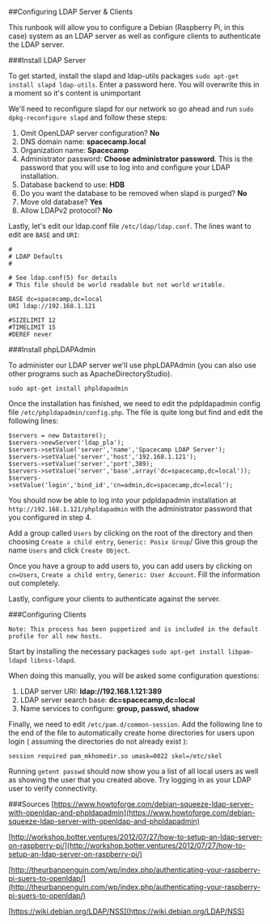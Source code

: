 ##Configuring LDAP Server & Clients

This runbook will allow you to configure a Debian (Raspberry Pi, in this case) system as an LDAP server as well as configure clients to authenticate the LDAP server.

###Install LDAP Server

To get started, install the slapd and ldap-utils packages `sudo apt-get install slapd ldap-utils`. Enter a password here. You will overwrite this in a moment so it's content is unimportant

We'll need to reconfigure slapd for our network so go ahead and run `sudo dpkg-reconfigure slapd` and follow these steps:

1. Omit OpenLDAP server configuration? **No**
2. DNS domain name: **spacecamp.local**
3. Organization name: **Spacecamp**
4. Administrator password: **Choose administrator password**. This is the password that you will use to log into and configure your LDAP installation.
5. Database backend to use: **HDB**
6. Do you want the database to be removed when slapd is purged? **No**
7. Move old database? **Yes**
8. Allow LDAPv2 protocol? **No**

Lastly, let's edit our ldap.conf file `/etc/ldap/ldap.conf`. The lines want to edit are `BASE` and `URI`:

```
#
# LDAP Defaults
#

# See ldap.conf(5) for details
# This file should be world readable but not world writable.

BASE dc=spacecamp,dc=local
URI ldap://192.168.1.121

#SIZELIMIT 12
#TIMELIMIT 15
#DEREF never
```

###Install phpLDAPAdmin

To administer our LDAP server we'll use phpLDAPAdmin (you can also use other programs such as ApacheDirectoryStudio).

`sudo apt-get install phpldapadmin`

Once the installation has finished, we need to edit the pdpldapadmin config file `/etc/phpldapadmin/config.php`. The file is quite long but find and edit the following lines:

```
$servers = new Datastore();
$servers->newServer('ldap_pla');
$servers->setValue('server','name','Spacecamp LDAP Server');
$servers->setValue('server','host','192.168.1.121');
$servers->setValue('server','port',389);
$servers->setValue('server','base',array('dc=spacecamp,dc=local'));
$servers->setValue('login','bind_id','cn=admin,dc=spacecamp,dc=local');
```
You should now be able to log into your pdpldapadmin installation at `http://192.168.1.121/phpldapadmin` with the administrator password that you configured in step 4.

Add a group called `Users` by clicking on the root of the directory and then choosing `Create a child entry`, `Generic: Posix Group`/ Give this group the name `Users` and click `Create Object`. 

Once you have a group to add users to, you can add users by clicking on `cn=Users`, `Create a child entry`, `Generic: User Account`. Fill the information out completely. 

Lastly, configure your clients to authenticate against the server.

###Configuring Clients

```
Note: This process has been puppetized and is included in the default profile for all new hosts. 
```

Start by installing the necessary packages `sudo apt-get install libpam-ldapd libnss-ldapd`. 

When doing this manually, you will be asked some configuration questions:

1. LDAP server URI: **ldap://192.168.1.121:389**
2. LDAP server search base: **dc=spacecamp,dc=local**
3. Name services to configure: **group, passwd, shadow**

Finally, we need to edit `/etc/pam.d/common-session`. Add the following line to the end of the file to automatically create home directories for users upon login ( assuming the directories do not already exist ):

```
session required pam_mkhomedir.so umask=0022 skel=/etc/skel
```

Running `getent passwd` should now show you a list of all local users as well as showing the user that you created above. Try logging in as your LDAP user to verify connectivity.


###Sources
[https://www.howtoforge.com/debian-squeeze-ldap-server-with-openldap-and-phpldapadmin](https://www.howtoforge.com/debian-squeeze-ldap-server-with-openldap-and-phpldapadmin)

[http://workshop.botter.ventures/2012/07/27/how-to-setup-an-ldap-server-on-raspberry-pi/](http://workshop.botter.ventures/2012/07/27/how-to-setup-an-ldap-server-on-raspberry-pi/)

[http://theurbanpenguin.com/wp/index.php/authenticating-your-raspberry-pi-suers-to-openldap/](http://theurbanpenguin.com/wp/index.php/authenticating-your-raspberry-pi-suers-to-openldap/)

[https://wiki.debian.org/LDAP/NSS](https://wiki.debian.org/LDAP/NSS)